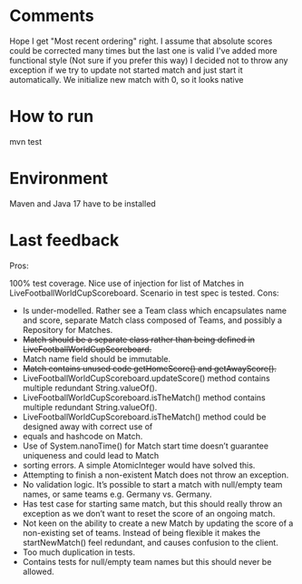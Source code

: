 # Comments
Hope I get "Most recent ordering" right.
I assume that absolute scores could be corrected many times but the last one is valid
I've added more functional style (Not sure if you prefer this way)
I decided not to throw any exception if we try to update not started match and just start it automatically. We initialize new match with 0, so it looks native 

# How to run 
mvn test

# Environment
Maven and Java 17 have to be installed

# Last feedback
Pros:

100% test coverage.
Nice use of injection for list of Matches in LiveFootballWorldCupScoreboard.
Scenario in test spec is tested.
Cons:

- Is under-modelled. Rather see a Team class which encapsulates name and score, separate Match class composed of Teams, and possibly a Repository for Matches.
- ~~Match should be a separate class rather than being defined in LiveFootballWorldCupScoreboard.~~
- Match name field should be immutable.
- ~~Match contains unused code getHomeScore() and getAwayScore().~~
- LiveFootballWorldCupScoreboard.updateScore() method contains multiple redundant String.valueOf().
- LiveFootballWorldCupScoreboard.isTheMatch() method contains multiple redundant String.valueOf().
- LiveFootballWorldCupScoreboard.isTheMatch() method could be designed away with correct use of
- equals and hashcode on Match.
- Use of System.nanoTime() for Match start time doesn’t guarantee uniqueness and could lead to Match
- sorting errors. A simple AtomicInteger would have solved this.
- Attempting to finish a non-existent Match does not throw an exception.
- No validation logic. It’s possible to start a match with null/empty team names, or same teams e.g. Germany vs. Germany.
- Has test case for starting same match, but this should really throw an exception as we don’t want to reset the score of an ongoing match.
- Not keen on the ability to create a new Match by updating the score of a non-existing set of teams. Instead of being flexible it makes the startNewMatch() feel redundant, and causes confusion to the client.
- Too much duplication in tests.
- Contains tests for null/empty team names but this should never be allowed.